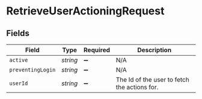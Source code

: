 # RetrieveUserActioningRequest


## Fields

| Field                                        | Type                                         | Required                                     | Description                                  |
| -------------------------------------------- | -------------------------------------------- | -------------------------------------------- | -------------------------------------------- |
| `active`                                     | *string*                                     | :heavy_minus_sign:                           | N/A                                          |
| `preventingLogin`                            | *string*                                     | :heavy_minus_sign:                           | N/A                                          |
| `userId`                                     | *string*                                     | :heavy_minus_sign:                           | The Id of the user to fetch the actions for. |